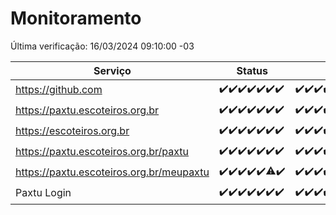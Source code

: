 # Monitoramento

Última verificação: 16/03/2024 09:10:00 -03

|Serviço|Status|Últimas 24h|
|---|---|---|
|https://github.com|<span title="2024-03-09: OK=24">✔️</span><span title="2024-03-10: OK=24">✔️</span><span title="2024-03-11: OK=24">✔️</span><span title="2024-03-12: OK=24">✔️</span><span title="2024-03-13: OK=22">✔️</span><span title="2024-03-14: OK=24">✔️</span><span title="2024-03-15: OK=12">✔️</span>|<span title="15/03/2024 09:10:00 -03 : 200">✔️</span><span title="15/03/2024 10:06:00 -03 : 200">✔️</span><span title="15/03/2024 11:06:00 -03 : 200">✔️</span><span title="15/03/2024 12:06:00 -03 : 200">✔️</span><span title="15/03/2024 13:08:00 -03 : 200">✔️</span><span title="15/03/2024 14:03:00 -03 : 200">✔️</span><span title="15/03/2024 15:09:00 -03 : 200">✔️</span><span title="15/03/2024 16:03:00 -03 : 200">✔️</span><span title="15/03/2024 17:07:00 -03 : 200">✔️</span><span title="15/03/2024 18:03:00 -03 : 200">✔️</span><span title="15/03/2024 19:06:00 -03 : 200">✔️</span><span title="15/03/2024 20:05:00 -03 : 200">✔️</span><span title="15/03/2024 21:28:00 -03 : 200">✔️</span><span title="15/03/2024 22:36:00 -03 : 200">✔️</span><span title="15/03/2024 23:12:00 -03 : 200">✔️</span><span title="16/03/2024 00:07:00 -03 : 200">✔️</span><span title="16/03/2024 01:07:00 -03 : 200">✔️</span><span title="16/03/2024 02:05:00 -03 : 200">✔️</span><span title="16/03/2024 03:07:00 -03 : 200">✔️</span><span title="16/03/2024 04:06:00 -03 : 200">✔️</span><span title="16/03/2024 05:07:00 -03 : 200">✔️</span><span title="16/03/2024 06:04:00 -03 : 200">✔️</span><span title="16/03/2024 07:06:00 -03 : 200">✔️</span><span title="16/03/2024 08:02:00 -03 : 200">✔️</span><span title="16/03/2024 09:10:00 -03 : 200">✔️</span>|
|https://paxtu.escoteiros.org.br|<span title="2024-03-09: OK=24">✔️</span><span title="2024-03-10: OK=24">✔️</span><span title="2024-03-11: OK=24">✔️</span><span title="2024-03-12: OK=24">✔️</span><span title="2024-03-13: OK=22">✔️</span><span title="2024-03-14: OK=24">✔️</span><span title="2024-03-15: OK=12">✔️</span>|<span title="15/03/2024 09:10:00 -03 : 200">✔️</span><span title="15/03/2024 10:06:00 -03 : 200">✔️</span><span title="15/03/2024 11:06:00 -03 : 200">✔️</span><span title="15/03/2024 12:06:00 -03 : 200">✔️</span><span title="15/03/2024 13:08:00 -03 : 200">✔️</span><span title="15/03/2024 14:03:00 -03 : 200">✔️</span><span title="15/03/2024 15:09:00 -03 : 200">✔️</span><span title="15/03/2024 16:03:00 -03 : 200">✔️</span><span title="15/03/2024 17:07:00 -03 : 200">✔️</span><span title="15/03/2024 18:03:00 -03 : 200">✔️</span><span title="15/03/2024 19:06:00 -03 : 200">✔️</span><span title="15/03/2024 20:05:00 -03 : 200">✔️</span><span title="15/03/2024 21:28:00 -03 : 200">✔️</span><span title="15/03/2024 22:36:00 -03 : 200">✔️</span><span title="15/03/2024 23:12:00 -03 : 200">✔️</span><span title="16/03/2024 00:07:00 -03 : 200">✔️</span><span title="16/03/2024 01:07:00 -03 : 200">✔️</span><span title="16/03/2024 02:05:00 -03 : 200">✔️</span><span title="16/03/2024 03:07:00 -03 : 200">✔️</span><span title="16/03/2024 04:06:00 -03 : 200">✔️</span><span title="16/03/2024 05:07:00 -03 : 200">✔️</span><span title="16/03/2024 06:04:00 -03 : 200">✔️</span><span title="16/03/2024 07:06:00 -03 : 200">✔️</span><span title="16/03/2024 08:02:00 -03 : 200">✔️</span><span title="16/03/2024 09:10:00 -03 : 200">✔️</span>|
|https://escoteiros.org.br|<span title="2024-03-09: OK=24">✔️</span><span title="2024-03-10: OK=24">✔️</span><span title="2024-03-11: OK=24">✔️</span><span title="2024-03-12: OK=24">✔️</span><span title="2024-03-13: OK=22">✔️</span><span title="2024-03-14: OK=24">✔️</span><span title="2024-03-15: OK=12">✔️</span>|<span title="15/03/2024 09:10:00 -03 : 200">✔️</span><span title="15/03/2024 10:06:00 -03 : 200">✔️</span><span title="15/03/2024 11:06:00 -03 : 200">✔️</span><span title="15/03/2024 12:06:00 -03 : 200">✔️</span><span title="15/03/2024 13:08:00 -03 : 200">✔️</span><span title="15/03/2024 14:03:00 -03 : 200">✔️</span><span title="15/03/2024 15:09:00 -03 : 200">✔️</span><span title="15/03/2024 16:03:00 -03 : 200">✔️</span><span title="15/03/2024 17:07:00 -03 : 200">✔️</span><span title="15/03/2024 18:03:00 -03 : 200">✔️</span><span title="15/03/2024 19:07:00 -03 : 200">✔️</span><span title="15/03/2024 20:05:00 -03 : 200">✔️</span><span title="15/03/2024 21:28:00 -03 : 200">✔️</span><span title="15/03/2024 22:36:00 -03 : 200">✔️</span><span title="15/03/2024 23:12:00 -03 : 200">✔️</span><span title="16/03/2024 00:07:00 -03 : 200">✔️</span><span title="16/03/2024 01:07:00 -03 : 200">✔️</span><span title="16/03/2024 02:05:00 -03 : 200">✔️</span><span title="16/03/2024 03:07:00 -03 : 200">✔️</span><span title="16/03/2024 04:06:00 -03 : 200">✔️</span><span title="16/03/2024 05:07:00 -03 : 200">✔️</span><span title="16/03/2024 06:04:00 -03 : 200">✔️</span><span title="16/03/2024 07:06:00 -03 : 200">✔️</span><span title="16/03/2024 08:02:00 -03 : 200">✔️</span><span title="16/03/2024 09:10:00 -03 : 200">✔️</span>|
|https://paxtu.escoteiros.org.br/paxtu|<span title="2024-03-09: OK=24">✔️</span><span title="2024-03-10: OK=24">✔️</span><span title="2024-03-11: OK=24">✔️</span><span title="2024-03-12: OK=24">✔️</span><span title="2024-03-13: OK=22">✔️</span><span title="2024-03-14: OK=24">✔️</span><span title="2024-03-15: OK=12">✔️</span>|<span title="15/03/2024 09:10:00 -03 : 200">✔️</span><span title="15/03/2024 10:06:00 -03 : 200">✔️</span><span title="15/03/2024 11:06:00 -03 : 200">✔️</span><span title="15/03/2024 12:06:00 -03 : 200">✔️</span><span title="15/03/2024 13:08:00 -03 : 200">✔️</span><span title="15/03/2024 14:03:00 -03 : 200">✔️</span><span title="15/03/2024 15:09:00 -03 : 200">✔️</span><span title="15/03/2024 16:03:00 -03 : 200">✔️</span><span title="15/03/2024 17:07:00 -03 : 200">✔️</span><span title="15/03/2024 18:03:00 -03 : 200">✔️</span><span title="15/03/2024 19:07:00 -03 : 200">✔️</span><span title="15/03/2024 20:05:00 -03 : 200">✔️</span><span title="15/03/2024 21:28:00 -03 : 200">✔️</span><span title="15/03/2024 22:36:00 -03 : 200">✔️</span><span title="15/03/2024 23:12:00 -03 : 200">✔️</span><span title="16/03/2024 00:07:00 -03 : 200">✔️</span><span title="16/03/2024 01:07:00 -03 : 200">✔️</span><span title="16/03/2024 02:05:00 -03 : 200">✔️</span><span title="16/03/2024 03:07:00 -03 : 200">✔️</span><span title="16/03/2024 04:06:00 -03 : 200">✔️</span><span title="16/03/2024 05:07:00 -03 : 200">✔️</span><span title="16/03/2024 06:04:00 -03 : 200">✔️</span><span title="16/03/2024 07:06:00 -03 : 200">✔️</span><span title="16/03/2024 08:02:00 -03 : 200">✔️</span><span title="16/03/2024 09:10:00 -03 : 200">✔️</span>|
|https://paxtu.escoteiros.org.br/meupaxtu|<span title="2024-03-09: OK=24">✔️</span><span title="2024-03-10: OK=24">✔️</span><span title="2024-03-11: OK=24">✔️</span><span title="2024-03-12: OK=24">✔️</span><span title="2024-03-13: OK=22">✔️</span><span title="2024-03-14: OK=23, Falhas=1">⚠️</span><span title="2024-03-15: OK=12">✔️</span>|<span title="15/03/2024 09:10:00 -03 : 200">✔️</span><span title="15/03/2024 10:06:00 -03 : 200">✔️</span><span title="15/03/2024 11:06:00 -03 : 200">✔️</span><span title="15/03/2024 12:06:00 -03 : 200">✔️</span><span title="15/03/2024 13:08:00 -03 : 200">✔️</span><span title="15/03/2024 14:03:00 -03 : 200">✔️</span><span title="15/03/2024 15:09:00 -03 : 200">✔️</span><span title="15/03/2024 16:03:00 -03 : 200">✔️</span><span title="15/03/2024 17:07:00 -03 : 200">✔️</span><span title="15/03/2024 18:03:00 -03 : 200">✔️</span><span title="15/03/2024 19:07:00 -03 : 200">✔️</span><span title="15/03/2024 20:05:00 -03 : 200">✔️</span><span title="15/03/2024 21:28:00 -03 : 200">✔️</span><span title="15/03/2024 22:36:00 -03 : 200">✔️</span><span title="15/03/2024 23:12:00 -03 : 200">✔️</span><span title="16/03/2024 00:07:00 -03 : 200">✔️</span><span title="16/03/2024 01:07:00 -03 : 200">✔️</span><span title="16/03/2024 02:05:00 -03 : 200">✔️</span><span title="16/03/2024 03:07:00 -03 : 200">✔️</span><span title="16/03/2024 04:06:00 -03 : 200">✔️</span><span title="16/03/2024 05:07:00 -03 : 200">✔️</span><span title="16/03/2024 06:04:00 -03 : 200">✔️</span><span title="16/03/2024 07:06:00 -03 : 200">✔️</span><span title="16/03/2024 08:02:00 -03 : 200">✔️</span><span title="16/03/2024 09:10:00 -03 : 200">✔️</span>|
|Paxtu Login|<span title="2024-03-09: OK=24">✔️</span><span title="2024-03-10: OK=24">✔️</span><span title="2024-03-11: OK=24">✔️</span><span title="2024-03-12: OK=24">✔️</span><span title="2024-03-13: OK=22">✔️</span><span title="2024-03-14: OK=24">✔️</span><span title="2024-03-15: OK=12">✔️</span>|<span title="15/03/2024 09:10:00 -03 : 200">✔️</span><span title="15/03/2024 10:06:00 -03 : 200">✔️</span><span title="15/03/2024 11:06:00 -03 : 200">✔️</span><span title="15/03/2024 12:06:00 -03 : 200">✔️</span><span title="15/03/2024 13:08:00 -03 : 200">✔️</span><span title="15/03/2024 14:03:00 -03 : 200">✔️</span><span title="15/03/2024 15:09:00 -03 : 200">✔️</span><span title="15/03/2024 16:03:00 -03 : 200">✔️</span><span title="15/03/2024 17:07:00 -03 : 200">✔️</span><span title="15/03/2024 18:03:00 -03 : 200">✔️</span><span title="15/03/2024 19:07:00 -03 : 200">✔️</span><span title="15/03/2024 20:05:00 -03 : 200">✔️</span><span title="15/03/2024 21:28:00 -03 : 200">✔️</span><span title="15/03/2024 22:36:00 -03 : 200">✔️</span><span title="15/03/2024 23:12:00 -03 : 200">✔️</span><span title="16/03/2024 00:07:00 -03 : 200">✔️</span><span title="16/03/2024 01:07:00 -03 : 200">✔️</span><span title="16/03/2024 02:05:00 -03 : 200">✔️</span><span title="16/03/2024 03:07:00 -03 : 200">✔️</span><span title="16/03/2024 04:06:00 -03 : 200">✔️</span><span title="16/03/2024 05:07:00 -03 : 200">✔️</span><span title="16/03/2024 06:04:00 -03 : 200">✔️</span><span title="16/03/2024 07:06:00 -03 : 200">✔️</span><span title="16/03/2024 08:02:00 -03 : 200">✔️</span><span title="16/03/2024 09:10:00 -03 : 200">✔️</span>|
